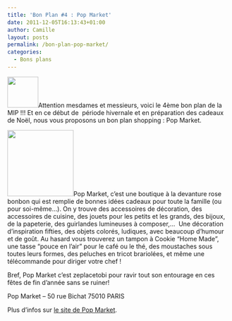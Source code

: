 ```yaml
---
title: 'Bon Plan #4 : Pop Market'
date: 2011-12-05T16:13:43+01:00
author: Camille
layout: posts
permalink: /bon-plan-pop-market/
categories:
  - Bons plans
---
```

[<img class="alignleft size-thumbnail wp-image-631" title="pop-market" src="/assets/uploads/2011/12/pop-market-150x150.jpg" alt="" width="70" height="70" srcset="/assets/uploads/2011/12/pop-market-150x150.jpg 150w, /assets/uploads/2011/12/pop-market-100x100.jpg 100w, /assets/uploads/2011/12/pop-market.jpg 180w" sizes="(max-width: 70px) 100vw, 70px" />](/assets/uploads/2011/12/pop-market.jpg)Attention mesdames et messieurs, voici le 4ème bon plan de la MIP !!! Et en ce début de  période hivernale et en préparation des cadeaux de Noël, nous vous proposons un bon plan shopping : Pop Market.

[<img class="size-thumbnail wp-image-633 alignright" title="popMarket2" src="/assets/uploads/2011/12/popMarket2-150x150.jpg" alt="" width="150" height="150" srcset="/assets/uploads/2011/12/popMarket2-150x150.jpg 150w, /assets/uploads/2011/12/popMarket2-100x100.jpg 100w" sizes="(max-width: 150px) 100vw, 150px" />](/assets/uploads/2011/12/popMarket2.jpg)Pop Market, c&#8217;est une boutique à la devanture rose bonbon qui est remplie de bonnes idées cadeaux pour toute la famille (ou pour soi-même&#8230;). On y trouve des accessoires de décoration, des accessoires de cuisine, des jouets pour les petits et les grands, des bijoux, de la papeterie, des guirlandes lumineuses à composer,&#8230;  Une décoration d&#8217;inspiration fifties, des objets colorés, ludiques, avec beaucoup d&#8217;humour et de goût. Au hasard vous trouverez un tampon à Cookie &#8220;Home Made&#8221;, une tasse &#8220;pouce en l&#8217;air&#8221; pour le café ou le thé, des moustaches sous toutes leurs formes, des peluches en tricot brariolées, et même une télécommande pour diriger votre chef !

Bref, Pop Market c&#8217;est zeplacetobi pour ravir tout son entourage en ces fêtes de fin d&#8217;année sans se ruiner!

Pop Market &#8211; 50 rue Bichat 75010 PARIS

Plus d&#8217;infos sur [le site de Pop Market](https://www.popmarket.fr/).
